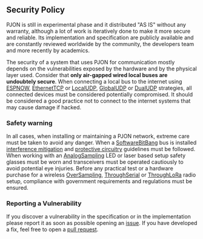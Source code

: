 ## Security Policy
PJON is still in experimental phase and it distributed "AS IS" without any warranty, although a lot of work is iteratively done to make it more secure and reliable. Its implementation and specification are publicly available and are constantly reviewed worldwide by the community, the developers team and more recently by academics.

The security of a system that uses PJON for communication mostly depends on the vulnerabilities exposed by the hardware and by the physical layer used. Consider that **only air-gapped wired local buses are undoubtely secure**. When connecting a local bus to the internet using [ESPNOW](/src/strategies/ESPNOW), [EthernetTCP](/src/strategies/EthernetTCP) or [LocalUDP](/src/strategies/LocalUDP), [GlobalUDP](/src/strategies/GlobalUDP) or [DualUDP](/src/strategies/DualUDP) strategies, all connected devices must be considered potentially compromised. It should be considered a good practice not to connect to the internet systems that may cause damage if hacked.

### Safety warning
In all cases, when installing or maintaining a PJON network, extreme care must be taken to avoid any danger. When a [SoftwareBitBang](/src/strategies/SoftwareBitBang) bus is installed [interference mitigation](https://github.com/gioblu/PJON/wiki/Mitigate-interference) and [protective circuitry](https://github.com/gioblu/PJON/wiki/Protective-circuitry) guidelines must be followed. When working with an [AnalogSampling](/src/strategies/AnalogSampling) LED or laser based setup safety glasses must be worn and transceivers must be operated cautiously to avoid potential eye injuries. Before any practical test or a hardware purchase for a wireless [OverSampling](/src/strategies/OverSampling), [ThroughSerial](/src/strategies/ThroughSerial) or [ThroughLoRa](/src/strategies/ThroughLoRa) radio setup, compliance with government requirements and regulations must be ensured. 
### Reporting a Vulnerability
If you discover a vulnerability in the specification or in the implementation please report it as soon as possible opening an [issue](https://github.com/gioblu/PJON/issues). If you have developed a fix, feel free to open a [pull request](https://github.com/gioblu/PJON/pulls). 

